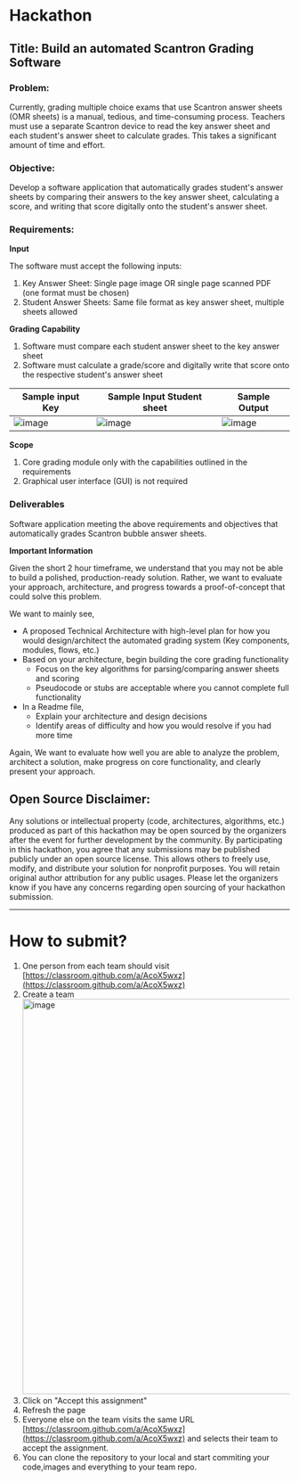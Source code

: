 # Hackathon

## Title: Build an automated Scantron Grading Software

### Problem:
Currently, grading multiple choice exams that use Scantron answer sheets (OMR sheets) is a manual, tedious, and time-consuming process. Teachers must use a separate Scantron device to read the key answer sheet and each student's answer sheet to calculate grades. This takes a significant amount of time and effort.

### Objective:
Develop a software application that automatically grades student's answer sheets by comparing their answers to the key answer sheet, calculating a score, and writing that score digitally onto the student's answer sheet.

### Requirements:

**Input**  

The software must accept the following inputs:
1. Key Answer Sheet: Single page image OR single page scanned PDF (one format must be chosen)
2. Student Answer Sheets: Same file format as key answer sheet, multiple sheets allowed

**Grading Capability**
1. Software must compare each student answer sheet to the key answer sheet
2. Software must calculate a grade/score and digitally write that score onto the respective student's answer sheet

|Sample input Key|  Sample Input Student sheet | Sample Output|
|---|---|---|
|  ![image](https://github.com/slu-hackathon-2023/Get-Started/assets/113061137/432728d4-6018-4117-b237-18d21ab0a814)| ![image](https://github.com/slu-hackathon-2023/Get-Started/assets/113061137/032d8565-6caa-488a-8aba-086a9a6ac03a)| ![image](https://github.com/slu-hackathon-2023/Get-Started/assets/113061137/442a3d8d-94e7-4ad1-95b8-58f472d91b84) |

**Scope**
1. Core grading module only with the capabilities outlined in the requirements
2. Graphical user interface (GUI) is not required

### Deliverables

Software application meeting the above requirements and objectives that automatically grades Scantron bubble answer sheets.

**Important Information**

Given the short 2 hour timeframe, we understand that you may not be able to build a polished, production-ready solution. Rather, we want to evaluate your approach, architecture, and progress towards a proof-of-concept that could solve this problem.

We want to mainly see,
- A proposed Technical Architecture with high-level plan for how you would design/architect the automated grading system (Key components, modules, flows, etc.)
- Based on your architecture, begin building the core grading functionality
    - Focus on the key algorithms for parsing/comparing answer sheets and scoring
    - Pseudocode or stubs are acceptable where you cannot complete full functionality
- In a Readme file,
    - Explain your architecture and design decisions
    - Identify areas of difficulty and how you would resolve if you had more time

Again, We want to evaluate how well you are able to analyze the problem, architect a solution, make progress on core functionality, and clearly present your approach.

##  Open Source Disclaimer:

Any solutions or intellectual property (code, architectures, algorithms, etc.) produced as part of this hackathon may be open sourced by the organizers after the event for further development by the community. By participating in this hackathon, you agree that any submissions may be published publicly under an open source license. This allows others to freely use, modify, and distribute your solution for nonprofit purposes. You will retain original author attribution for any public usages. Please let the organizers know if you have any concerns regarding open sourcing of your hackathon submission.

<hr/>

# How to submit?  

1. One person from each team should visit [https://classroom.github.com/a/AcoX5wxz](https://classroom.github.com/a/AcoX5wxz)  
2. Create a team  
    <img width="709" alt="image" src="https://github.com/slu-hackathon-2023/Get-Started/assets/113061137/7c2db814-a4a0-4fc0-90d0-399dd335a6b8">
3. Click on "Accept this assignment"  
4. Refresh the page
5. Everyone else on the team visits the same URL [https://classroom.github.com/a/AcoX5wxz](https://classroom.github.com/a/AcoX5wxz) and selects their team to accept the assignment.
6. You can clone the repository to your local and start commiting your code,images and everything to your team repo.

